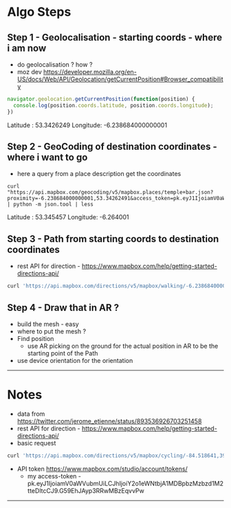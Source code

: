 # Algo Steps

## Step 1 - Geolocalisation - starting coords - where i am now
- do geolocalisation ? how ? 
- moz dev https://developer.mozilla.org/en-US/docs/Web/API/Geolocation/getCurrentPosition#Browser_compatibility

```javascript
navigator.geolocation.getCurrentPosition(function(position) {
  console.log(position.coords.latitude, position.coords.longitude);
})
```

Latitude : 53.3426249
Longitude: -6.238684000000001

## Step 2 - GeoCoding of destination coordinates - where i want to go
- here a query from a place description get the coordinates

```
curl "https://api.mapbox.com/geocoding/v5/mapbox.places/temple+bar.json?proximity=-6.238684000000001,53.34262491&access_token=pk.eyJ1IjoiamV0aWVubmUiLCJhIjoiY2o1eWNtbjA1MDBpbzMzbzd1M2tteDltcCJ9.G59EhJAyp3RRwMBzEqvvPw" | python -m json.tool | less
```

Latitude : 53.345457
Longitude: -6.264001

## Step 3 - Path from starting coords to destination coordinates
- rest API for direction - https://www.mapbox.com/help/getting-started-directions-api/

```bash
curl 'https://api.mapbox.com/directions/v5/mapbox/walking/-6.238684000000001,53.3426249;-6.264001,53.345457?steps=true&geometries=geojson&access_token=pk.eyJ1IjoiamV0aWVubmUiLCJhIjoiY2o1eWNtbjA1MDBpbzMzbzd1M2tteDltcCJ9.G59EhJAyp3RRwMBzEqvvPw' | python -m json.tool | less
```

## Step 4 - Draw that in AR ?
- build the mesh - easy
- where to put the mesh ? 
- Find position
  - use AR picking on the ground for the actual position in AR to be the starting point of the Path
- use device orientation for the orientation















---

# Notes
- data from https://twitter.com/jerome_etienne/status/893536926703251458
- rest API for direction - https://www.mapbox.com/help/getting-started-directions-api/
- basic request

```bash
curl 'https://api.mapbox.com/directions/v5/mapbox/cycling/-84.518641,39.134270;-84.512023,39.102779?geometries=geojson&access_token=pk.eyJ1IjoiamV0aWVubmUiLCJhIjoiY2o1eWNtbjA1MDBpbzMzbzd1M2tteDltcCJ9.G59EhJAyp3RRwMBzEqvvPw' | python -m json.tool
```

- API token https://www.mapbox.com/studio/account/tokens/
  - my access-token - pk.eyJ1IjoiamV0aWVubmUiLCJhIjoiY2o1eWNtbjA1MDBpbzMzbzd1M2tteDltcCJ9.G59EhJAyp3RRwMBzEqvvPw

---
